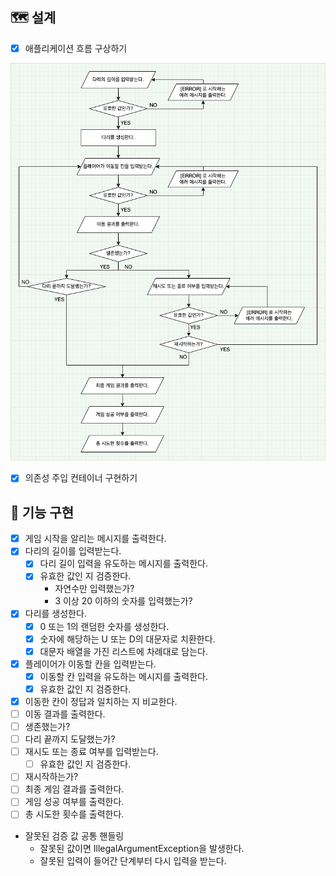 ## 🗺 설계
* [x] 애플리케이션 흐름 구상하기

![](application-blueprint.png)

* [x] 의존성 주입 컨테이너 구현하기

## 🐳 기능 구현
* [x] 게임 시작을 알리는 메시지를 출력한다.
* [x] 다리의 길이를 입력받는다.
  * [x] 다리 길이 입력을 유도하는 메시지를 출력한다.
  * [x] 유효한 값인 지 검증한다.
    * 자연수만 입력했는가?
    * 3 이상 20 이하의 숫자를 입력했는가?
* [x] 다리를 생성한다.
  * [x] 0 또는 1의 랜덤한 숫자를 생성한다.
  * [x] 숫자에 해당하는 U 또는 D의 대문자로 치환한다.
  * [x] 대문자 배열을 가진 리스트에 차례대로 담는다.
* [x] 플레이어가 이동할 칸을 입력받는다.
  * [x] 이동할 칸 입력을 유도하는 메시지를 출력한다.
  * [x] 유효한 값인 지 검증한다.
* [x] 이동한 칸이 정답과 일치하는 지 비교한다.
* [ ] 이동 결과를 출력한다.
* [ ] 생존했는가?
* [ ] 다리 끝까지 도달했는가?
* [ ] 재시도 또는 종료 여부를 입력받는다.
  * [ ] 유효한 값인 지 검증한다.
* [ ] 재시작하는가?
* [ ] 최종 게임 결과를 출력한다.
* [ ] 게임 성공 여부를 출력한다.
* [ ] 총 시도한 횟수를 출력한다.
  
* 잘못된 검증 값 공통 핸들링 
  * 잘못된 값이면 IllegalArgumentException을 발생한다.
  * 잘못된 입력이 들어간 단계부터 다시 입력을 받는다.